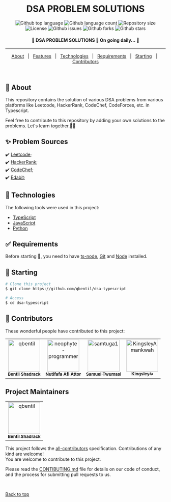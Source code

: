 <h1 align="center">DSA PROBLEM SOLUTIONS</h1>

<p align="center">
  <img alt="Github top language" src="https://img.shields.io/github/languages/top/neophyte-programmer/dsa-typescript?color=56BEB8">

  <img alt="Github language count" src="https://img.shields.io/github/languages/count/neophyte-programmer/dsa-typescript?color=56BEB8">

  <img alt="Repository size" src="https://img.shields.io/github/repo-size/neophyte-programmer/dsa-typescript?color=56BEB8">

  <img alt="License" src="https://img.shields.io/github/license/neophyte-programmer/dsa-typescript?color=56BEB8">

  <img alt="Github issues" src="https://img.shields.io/github/issues/neophyte-programmer/dsa-typescript?color=56BEB8" />

  <img alt="Github forks" src="https://img.shields.io/github/forks/neophyte-programmer/dsa-typescript?color=56BEB8" />

  <img alt="Github stars" src="https://img.shields.io/github/stars/neophyte-programmer/dsa-typescript?color=56BEB8" />
</p>

<!-- Status -->

<h4 align="center"> 
	🚧  DSA PROBLEM SOLUTIONS 🚀 On going daily...  🚧
</h4>

<hr>

<p align="center">
  <a href="#dart-about">About</a> &#xa0; | &#xa0; 
  <a href="#sparkles-features">Features</a> &#xa0; | &#xa0;
  <a href="#rocket-technologies">Technologies</a> &#xa0; | &#xa0;
  <a href="#white_check_mark-requirements">Requirements</a> &#xa0; | &#xa0;
  <a href="#checkered_flag-starting">Starting</a> &#xa0; | &#xa0;
  <a href="#memo-contributors" target="_blank">Contributors</a>
</p>

<br>

## :dart: About

This repository contains the solution of various DSA problems from various platforms like Leetcode, HackerRank, CodeChef, CodeForces, etc. in Typescript.

Feel free to contribute to this repository by adding your own solutions to the problems.
Let's learn together.👯‍♂️

## :sparkles: Problem Sources

:heavy_check_mark: [Leetcode](https://leetcode.com/);\
:heavy_check_mark: [HackerRank](https://www.hackerrank.com/);\
:heavy_check_mark: [CodeChef](https://www.codechef.com/);\
:heavy_check_mark: [Edabit](https://edabit.com/challenges);

## :rocket: Technologies

The following tools were used in this project:

- [TypeScript](https://www.typescriptlang.org/)
- [JavaScript](https://www.javascript.com/)
- [Python](https://www.python.org/)

## :white_check_mark: Requirements

Before starting :checkered_flag:, you need to have [ts-node](https://www.typescriptlang.org/), [Git](https://git-scm.com) and [Node](https://nodejs.org/en/) installed.

## :checkered_flag: Starting

```bash
# Clone this project
$ git clone https://github.com/qbentil/dsa-typescript

# Access
$ cd dsa-typescript

```


## :memo: Contributors

These wonderful people have contributed to this project:

<!-- readme: contributors -start -->
<table>
<tr>
    <td align="center">
        <a href="https://github.com/qbentil">
            <img src="https://avatars.githubusercontent.com/u/55560024?v=4" width="100;" alt="qbentil"/>
            <br />
            <sub><b>Bentil Shadrack</b></sub>
        </a>
    </td>
    <td align="center">
        <a href="https://github.com/neophyte-programmer">
            <img src="https://avatars.githubusercontent.com/u/88439064?v=4" width="100;" alt="neophyte-programmer"/>
            <br />
            <sub><b>Nutifafa Afi Attor</b></sub>
        </a>
    </td>
    <td align="center">
        <a href="https://github.com/samtuga1">
            <img src="https://avatars.githubusercontent.com/u/79772304?v=4" width="100;" alt="samtuga1"/>
            <br />
            <sub><b>Samuel Twumasi</b></sub>
        </a>
    </td>
    <td align="center">
        <a href="https://github.com/KingsleyAmankwah">
            <img src="https://avatars.githubusercontent.com/u/64941442?v=4" width="100;" alt="KingsleyAmankwah"/>
            <br />
            <sub><b>Kingsley✨</b></sub>
        </a>
    </td></tr>
</table>
<!-- readme: contributors -end -->

## Project Maintainers
<!-- readme: collaborators -start -->
<table>
<tr>
    <td align="center">
        <a href="https://github.com/qbentil">
            <img src="https://avatars.githubusercontent.com/u/55560024?v=4" width="100;" alt="qbentil"/>
            <br />
            <sub><b>Bentil Shadrack</b></sub>
        </a>
    </td></tr>
</table>
<!-- readme: collaborators -end -->

This project follows the [all-contributors](#) specification. Contributions of any kind are welcome! \
You are welcome to contribute to this project. 

Please read the [CONTIBUTING.md](https://github.com/neophyte-programmer/dsa-typescript/blob/master/.github/CONTRIBUTING.md) file for details on our code of conduct, and the process for submitting pull requests to us.


&#xa0;

<a href="#top">Back to top</a>
